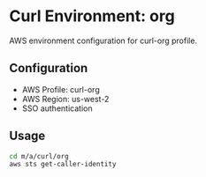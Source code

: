 # Curl Environment: org

AWS environment configuration for curl-org profile.

## Configuration

- AWS Profile: curl-org
- AWS Region: us-west-2
- SSO authentication

## Usage

```bash
cd m/a/curl/org
aws sts get-caller-identity
```
